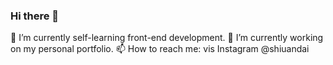 ### Hi there 👋
🌱 I’m currently self-learning front-end development.
🔭 I’m currently working on my personal portfolio.
📫 How to reach me: vis Instagram @shiuandai

<!--
**shiuandai/shiuandai** is a ✨ _special_ ✨ repository because its `README.md` (this file) appears on your GitHub profile.

Here are some ideas to get you started:

- 🔭 I’m currently working on ...
- 🌱 I’m currently learning ...
- 👯 I’m looking to collaborate on ...
- 🤔 I’m looking for help with ...
- 💬 Ask me about ...
- 📫 How to reach me: ...
- 😄 Pronouns: ...
- ⚡ Fun fact: ...
-->
